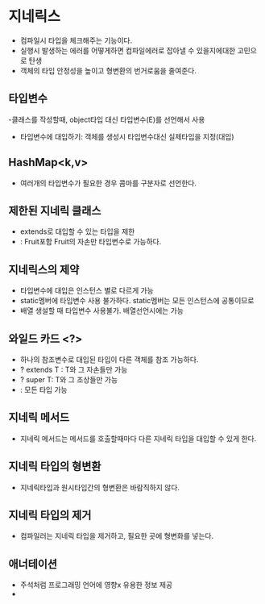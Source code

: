 # 지네릭스 
- 컴파일시 타입을 체크해주는 기능이다.  
-  실행시 발생하는 에러를 어떻게하면 컴파일에러로 잡아낼 수 있을지에대한 고민으로 탄생  
-  객체의 타입 안정성을 높이고 형변환의 번거로움을 줄여준다.  

## 타입변수 
-클래스를 작성할때, object타입 대신 타입변수(E)를 선언해서 사용  
- 타입변수에 대입하기: 객체를 생성시 타입변수대신 실제타입을 지정(대입)  

## HashMap<k,v>  
- 여러개의 타입변수가 필요한 경우 콤마를 구분자로 선언한다.  

## 제한된 지네릭 클래스 
- extends로 대입할 수 있는 타입을 제한  
- <T extends Fruit>  : Fruit포함 Fruit의 자손만 타입변수로 가능하다.  

## 지네릭스의 제약  
- 타입변수에 대입은 인스턴스 별로 다르게 가능  
- static멤버에 타입변수 사용 불가하다.  static멤버는 모든 인스턴스에 공통이므로  
- 배열 생설할 때 타입변수 사용불가. 배열선언시에는 가능  

## 와일드 카드 <?>  
- 하나의 참조변수로 대입된 타입이 다른 객체를 참조 가능하다.  
- ? extends T : T와 그 자손들만 가능  
- ? super T: T와 그 조상들만 가능  
- <?> : 모든 타입 가능  

## 지네릭 메서드 
- 지네릭 메서드는 메서드를 호출할때마다 다른 지네릭 타입을 대입할 수 있게 한다. 
  
## 지네릭 타입의 형변환  
- 지네릭타입과 원시타입간의 형변환은 바람직하지 않다.  

## 지네릭 타입의 제거
- 컴파일러는 지네릭  타입을 제거하고, 필요한 곳에 형변화를 넣는다.  

## 애너테이션 
- 주석처럼  프로그래밍 언어에 영향x 유용한 정보 제공  
- 
